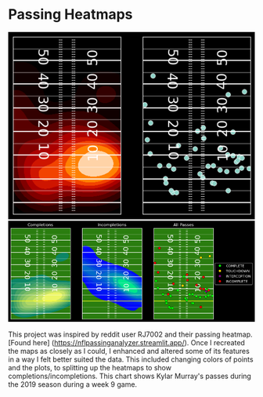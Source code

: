 # Passing Heatmaps
<img src="/Images/Original Remake.png"  alt="1" >
<img src="/Images/Remix.png"  alt="1" >

This project was inspired by reddit user RJ7002 and their passing heatmap. [Found here] (https://nflpassinganalyzer.streamlit.app/). Once I recreated the maps as closely as I could, I enhanced and altered
some of its features in a way I felt better suited the data. This included changing colors of points and the plots, to splitting up the heatmaps to show completions/incompletions. This chart shows Kylar Murray's passes during the 2019 season during a week 9 game.

